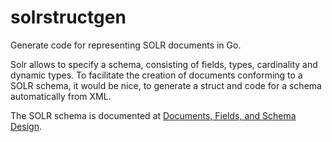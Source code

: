 # solrstructgen

Generate code for representing SOLR documents in Go.

Solr allows to specify a schema, consisting of fields, types, cardinality and
dynamic types. To facilitate the creation of documents conforming to a SOLR
schema, it would be nice, to generate a struct and code for a schema
automatically from XML.

The SOLR schema is documented at [Documents, Fields, and Schema
Design](https://lucene.apache.org/solr/guide/6_6/documents-fields-and-schema-design.html).

